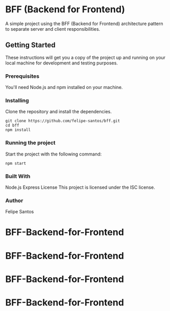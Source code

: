 # BFF (Backend for Frontend)

A simple project using the BFF (Backend for Frontend) architecture pattern to separate server and client responsibilities.

## Getting Started

These instructions will get you a copy of the project up and running on your local machine for development and testing purposes.

### Prerequisites

You'll need Node.js and npm installed on your machine.

### Installing

Clone the repository and install the dependencies.

```
git clone https://github.com/felipe-santos/bff.git
cd bff
npm install
```

### Running the project

Start the project with the following command:

```
npm start
```

### Built With

Node.js
Express
License
This project is licensed under the ISC license.

### Author

Felipe Santos
# BFF-Backend-for-Frontend
# BFF-Backend-for-Frontend
# BFF-Backend-for-Frontend
# BFF-Backend-for-Frontend
